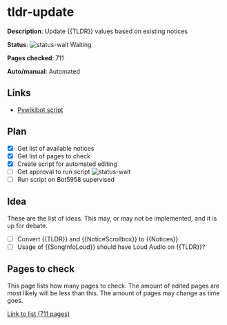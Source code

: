 # tldr-update

**Description**: Update {{TLDR}} values based on existing notices

**Status**: ![status-wait] Waiting

**Pages checked**: 711

**Auto/manual**: Automated

## Links

- [Pywikibot script](https://gitlab.com/Hans5958-MWS/fandom-fridaynightfunking/-/blob/master/pwb/scripts/userscripts/tldr_updater.py)

## Plan

- [x] Get list of available notices
- [x] Get list of pages to check
- [x] Create script for automated editing
- [ ] Get approval to run script ![status-wait]
- [ ] Run script on Bot5958 supervised

## Idea

These are the list of ideas. This may, or may not be implemented, and it is up for debate.

- [ ] Convert {{TLDR}} and {{NoticeScrollbox}} to {{Notices}}
- [ ] Usage of {{SongInfoLoud}} should have Loud Audio on {{TLDR}}?

## Pages to check

This page lists how many pages to check. The amount of edited pages are most likely will be less than this. The amount of pages may change as time goes.

[Link to list (711 pages)](pages.txt)

<!-- status start -->
[status-done]: https://upload.wikimedia.org/wikipedia/commons/thumb/4/41/Symbol_confirmed.svg/16px-Symbol_confirmed.svg.png
[status-wait]: https://upload.wikimedia.org/wikipedia/commons/thumb/5/54/Symbol_wait.svg/16px-Symbol_wait.svg.png
[status-stub]: https://upload.wikimedia.org/wikipedia/commons/thumb/f/f5/Symbol_stub_class.svg/16px-Symbol_stub_class.svg.png
[status-ongo]: https://upload.wikimedia.org/wikipedia/commons/thumb/9/94/Symbol_support_vote.svg/16px-Symbol_support_vote.svg.png
[status-done]: https://upload.wikimedia.org/wikipedia/commons/thumb/4/41/Symbol_confirmed.svg/16px-Symbol_confirmed.svg.png
<!-- status end -->
